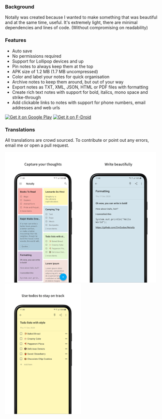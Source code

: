 ### Background
Notally was created because I wanted to make something that was beautiful and at the same time, useful. It's extremely light, there are minimal dependencies and lines of code. (Without compromising on readability)

### Features
* Auto save
* No permissions required
* Support for Lollipop devices and up
* Pin notes to always keep them at the top
* APK size of 1.2 MB (1.7 MB uncompressed)
* Color and label your notes for quick organisation
* Archive notes to keep them around, but out of your way
* Export notes as TXT, XML, JSON, HTML or PDF files with formatting
* Create rich text notes with support for bold, italics, mono space and strike-through
* Add clickable links to notes with support for phone numbers, email addresses and web urls

[<img src="https://play.google.com/intl/en_us/badges/images/generic/en_badge_web_generic.png" alt="Get it on Google Play"  height="70"/>](https://play.google.com/store/apps/details?id=com.omgodse.notally)
[<img src="https://fdroid.gitlab.io/artwork/badge/get-it-on.png" alt="Get it on F-Droid" height="70"/>](https://f-droid.org/packages/com.omgodse.notally/)

### Translations
All translations are crowd sourced. To contribute or point out any errors, email me or open a pull request.

<img src="fastlane/metadata/android/en-US/images/phoneScreenshots/1.png" width="250"/><img src="fastlane/metadata/android/en-US/images/phoneScreenshots/2.png" width="250"/><img src="fastlane/metadata/android/en-US/images/phoneScreenshots/3.png" width="250"/>